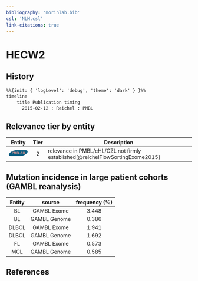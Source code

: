 ```yaml
---
bibliography: 'morinlab.bib'
csl: 'NLM.csl'
link-citations: true
---
```


# HECW2

## History

```mermaid
%%{init: { 'logLevel': 'debug', 'theme': 'dark' } }%%
timeline
    title Publication timing
      2015-02-12 : Reichel : PMBL
```


## Relevance tier by entity

|Entity|Tier|Description|
|:------:|:----:|--------------------------------------|
|![PMBL](images/icons/PMBL_tier2.png)|2|relevance in PMBL/cHL/GZL not firmly established[@reichelFlowSortingExome2015]|


## Mutation incidence in large patient cohorts (GAMBL reanalysis)

|Entity|source |frequency (%)|
|:------:|:----:|:----:|
|BL|GAMBL Exome |3.448 |
|BL|GAMBL Genome |0.386 |
|DLBCL|GAMBL Exome |1.941 |
|DLBCL|GAMBL Genome |1.692 |
|FL|GAMBL Exome |0.573 |
|MCL|GAMBL Genome |0.585 |


## References


